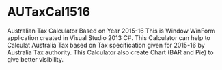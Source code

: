 # AUTaxCal1516
Australian Tax Calculator Based on Year 2015-16 
This is Window WinForm application created in Visual Studio 2013 C#. This Calculator can help to Calculat Australia Tax based on Tax specification given for 2015-16 by Australia Tax authority. This Calculator also create Chart (BAR and Pie) to give better visibility.

